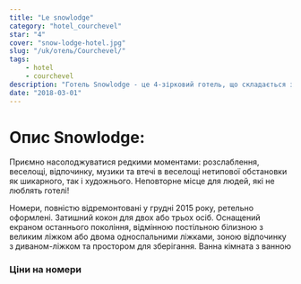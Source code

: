 ```yaml
---
title: "Le snowlodge"
category: "hotel_courchevel"
star: "4"
cover: "snow-lodge-hotel.jpg"
slug: "/uk/отель/Courchevel/"
tags:
    - hotel
    - courchevel
description: "Готель Snowlodge - це 4-зірковий готель, що складається з 36 номерів, призначених для задоволення від зустрічі з родиною або друзями. "
date: "2018-03-01"
---
```


# Опис Snowlodge:
Приємно насолоджуватися редкими моментами: розслаблення, веселощі, відпочинку, музики та втечі в веселощі нетипової обстановки як шикарного, так і художнього. Неповторне місце для людей, які не люблять готелі!

Номери, повністю відремонтовані у грудні 2015 року, ретельно оформлені. Затишний кокон для двох або трьох осіб. Оснащений екраном останнього покоління, відмінною постільною білизною з великим ліжком або двома односпальними ліжками, зоною відпочинку з диваном-ліжком та простором для зберігання. Ванна кімната з ванною

### Ціни на номери